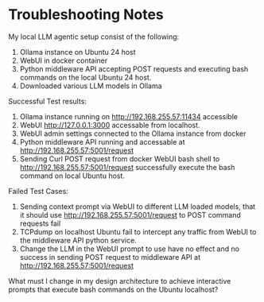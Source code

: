 # Troubleshooting Notes  

My local LLM agentic setup consist of the following:

1. Ollama instance on Ubuntu 24 host
2. WebUI in docker container
3. Python middleware API accepting POST requests and executing bash commands on the local Ubuntu 24 host.
4. Downloaded various LLM models in Ollama

Successful Test results:

1. Ollama instance running on http://192.168.255.57:11434 accessible
2. WebUI http://127.0.0.1:3000 accessable from localhost.
3. WebUI admin settings connected to the Ollama instance from docker
4. Python middleware API running and accessable at http://192.168.255.57:5001/request
5. Sending Curl POST request from docker WebUI bash shell to http://192.168.255.57:5001/request successfully execute the bash command on local Ubuntu host.

Failed Test Cases:

1. Sending context prompt via WebUI to different LLM loaded models, that it should use http://192.168.255.57:5001/request to POST command requests fail
2. TCPdump on localhost Ubuntu fail to intercept any traffic from WebUI to the middleware API python service.
3. Change the LLM in the WebUI prompt to use have no effect and no success in sending POST request to middleware API at http://192.168.255.57:5001/request

What must I change in my design architecture to achieve interactive prompts that execute bash commands on the Ubuntu localhost? 
